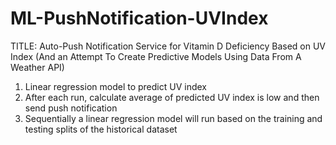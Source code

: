 # ML-PushNotification-UVIndex

TITLE:
Auto-Push Notification Service for Vitamin D Deficiency Based on UV Index (And an Attempt To Create Predictive Models Using Data From A Weather API)

1) Linear regression model to predict UV index 
2) After each run, calculate average of predicted UV index is low and then send push notification 
3) Sequentially a linear regression model will run based on the training and testing splits of the historical dataset

